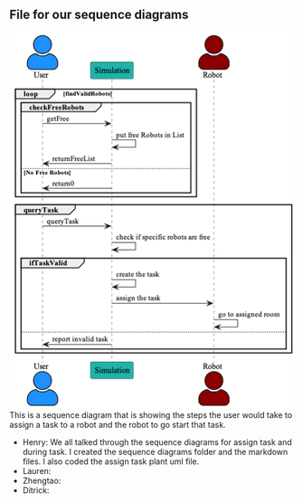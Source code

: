 ## File for our sequence diagrams
![AssignTask Sequence Diagram](AssignTask.png)
This is a sequence diagram that is showing the steps the user would take to assign a task to a robot and the robot to go start that task.


* Henry: We all talked through the sequence diagrams for assign task and during task. I created the sequence diagrams folder and the markdown files. I also coded the assign task plant uml file.
* Lauren:
* Zhengtao: 
* Ditrick: 